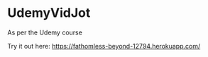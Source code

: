 # UdemyVidJot
As per the Udemy course

Try it out here: https://fathomless-beyond-12794.herokuapp.com/
